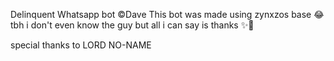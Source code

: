 
Delinquent Whatsapp bot ©Dave 
This bot was made using zynxzos base 
😂tbh i don't even know the guy but all i can say is thanks ✨🎉

special thanks to LORD NO-NAME 
